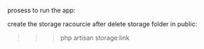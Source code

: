 prosess to run the app:

create the storage racourcie after delete storage folder in public:
>>>php artisan storage:link
